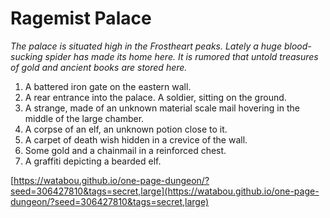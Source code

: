 # Ragemist Palace

_The palace is situated high in the Frostheart peaks. Lately a huge blood-sucking spider has made its home here. It is rumored that untold treasures of gold and ancient books are stored here._

1. A battered iron gate on the eastern wall.
2. A rear entrance into the palace. A soldier, sitting on the ground.
3. A strange, made of an unknown material scale mail hovering in the middle of the large chamber.
4. A corpse of an elf, an unknown potion close to it.
5. A carpet of death wish hidden in a crevice of the wall.
6. Some gold and a chainmail in a reinforced chest.
7. A graffiti depicting a bearded elf.

[https://watabou.github.io/one-page-dungeon/?seed=306427810&tags=secret,large](https://watabou.github.io/one-page-dungeon/?seed=306427810&tags=secret,large)

